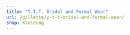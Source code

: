 ```yaml
---
title: "Y.T.T. Bridal and Formal Wear"
url: /gillette/y-t-t-bridal-and-formal-wear/
shop: Kleidung
---
```

